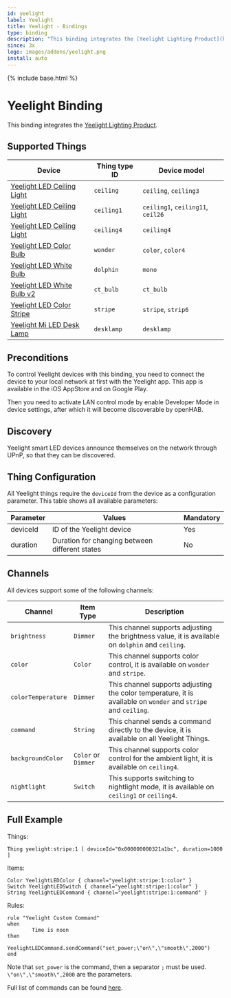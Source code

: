 ```yaml
---
id: yeelight
label: Yeelight
title: Yeelight - Bindings
type: binding
description: "This binding integrates the [Yeelight Lighting Product](https://www.yeelight.com/)."
since: 3x
logo: images/addons/yeelight.png
install: auto
---
```


<!-- Attention authors: Do not edit directly. Please add your changes to the appropriate source repository -->

{% include base.html %}

# Yeelight Binding

This binding integrates the [Yeelight Lighting Product](https://www.yeelight.com/).

## Supported Things

| Device                                                                        | Thing type ID | Device model                      |
|-------------------------------------------------------------------------------|---------------|-----------------------------------|
| [Yeelight LED Ceiling Light](https://us.yeelight.com/category/ceiling-light/) | `ceiling`     | `ceiling`, `ceiling3`             |
| [Yeelight LED Ceiling Light](https://us.yeelight.com/category/ceiling-light/) | `ceiling1`    | `ceiling1`, `ceiling11`, `ceil26` |
| [Yeelight LED Ceiling Light](https://us.yeelight.com/category/ceiling-light/) | `ceiling4`    | `ceiling4`                        |
| [Yeelight LED Color Bulb](https://us.yeelight.com/category/smart-bulb/)       | `wonder`      | `color`, `color4`                 |
| [Yeelight LED White Bulb](https://us.yeelight.com/category/smart-bulb/)       | `dolphin`     | `mono`                            |
| [Yeelight LED White Bulb v2](https://us.yeelight.com/category/smart-bulb/)    | `ct_bulb`     | `ct_bulb`                         |
| [Yeelight LED Color Stripe](https://us.yeelight.com/category/led-strip/)      | `stripe`      | `stripe`, `strip6`                |
| [Yeelight Mi LED Desk Lamp](https://us.yeelight.com/category/table-lighting/) | `desklamp`    | `desklamp`                        |

## Preconditions

To control Yeelight devices with this binding, you need to connect the device to your local network at first with the Yeelight app.
This app is available in the iOS AppStore and on Google Play.

Then you need to activate LAN control mode by enable Developer Mode in device settings, after which it will become discoverable by openHAB.

## Discovery

Yeelight smart LED devices announce themselves on the network through UPnP, so that they can be discovered.

## Thing Configuration

All Yeelight things require the `deviceId` from the device as a configuration parameter. This table shows all available parameters:

| Parameter           | Values                                         | Mandatory |
|---------------------|------------------------------------------------|-----------|
| deviceId            | ID of the Yeelight device                      | Yes       |
| duration            | Duration for changing between different states | No        |

## Channels

All devices support some of the following channels:

| Channel | Item Type | Description |
|--------|------|------|
|`brightness` | `Dimmer` | This channel supports adjusting the brightness value, it is available on `dolphin` and `ceiling`.|
|`color` | `Color` | This channel supports color control, it is available on `wonder` and `stripe`.|
|`colorTemperature` | `Dimmer` | This channel supports adjusting the color temperature, it is available on `wonder` and `stripe` and `ceiling`.|
|`command` | `String` | This channel sends a command directly to the device, it is available on all Yeelight Things.|
|`backgroundColor` | `Color` or `Dimmer`  | This channel supports color control for the ambient light, it is available on `ceiling4`.|
|`nightlight` | `Switch` | This supports switching to nightlight mode, it is available on `ceiling1` or `ceiling4`.|


## Full Example

Things:

```
Thing yeelight:stripe:1 [ deviceId="0x000000000321a1bc", duration=1000 ]
```

Items:

```
Color YeelightLEDColor { channel="yeelight:stripe:1:color" }
Switch YeelightLEDSwitch { channel="yeelight:stripe:1:color" }
String YeelightLEDCommand { channel="yeelight:stripe:1:command" }
```

Rules:

```
rule "Yeelight Custom Command"
when
        Time is noon
then
        YeelightLEDCommand.sendCommand("set_power;\"on\",\"smooth\",2000")
end
```

Note that `set_power` is the command, then a separator `;` must be used. `\"on\",\"smooth\",2000` are the parameters.

Full list of commands can be found [here](https://www.yeelight.com/download/Yeelight_Inter-Operation_Spec.pdf).

